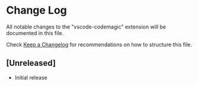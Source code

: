# Change Log

All notable changes to the "vscode-codemagic" extension will be documented in this file.

Check [Keep a Changelog](http://keepachangelog.com/) for recommendations on how to structure this file.

## [Unreleased]

- Initial release